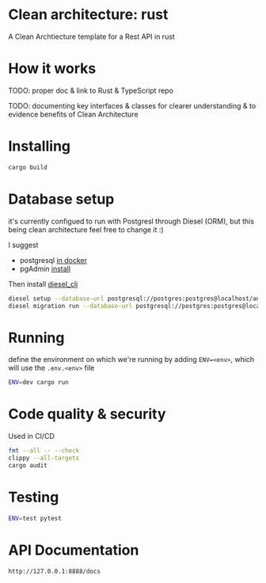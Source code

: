# Clean architecture: rust

A Clean Archtiecture template for a Rest API in rust

# How it works

TODO: proper doc & link to Rust & TypeScript repo

TODO: documenting key interfaces & classes for clearer understanding & to evidence benefits of Clean Architecture

# Installing

```bash
cargo build
```

# Database setup

it's currently configued to run with Postgresl through Diesel (ORM), but this being clean architecture feel free to change it :)

I suggest

- postgresql [in docker](https://hub.docker.com/_/postgres/)
- pgAdmin [install](https://www.pgadmin.org/download/pgadmin-4-apt/)

Then install [diesel_cli](https://lib.rs/crates/diesel_cli)

```bash
diesel setup --database-url postgresql://postgres:postgres@localhost/animal_fact_db
diesel migration run --database-url postgresql://postgres:postgres@localhost/animal_fact_db
```

# Running

define the environment on which we're running by adding `ENV=<env>`, which will use the `.env.<env>` file

```bash
ENV=dev cargo run
```

# Code quality & security

Used in CI/CD

```bash
fmt --all -- --check
clippy --all-targets
cargo audit
```

# Testing

```bash
ENV=test pytest
```

# API Documentation

`http://127.0.0.1:8888/docs`
